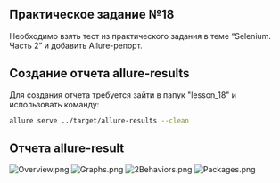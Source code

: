 ## Практическое задание №18

Необходимо взять тест из практического задания в теме “Selenium. Часть 2” и добавить Allure-репорт.


## Создание отчета allure-results
Для создания отчета требуется зайти в папук "lesson_18" и  использовать команду:
```bash
allure serve ../target/allure-results --clean
```

## Отчета allure-result
![Overview.png](/img/Overview.png)
![Graphs.png](/img/Graphs.png)
![2Behaviors.png](/img/2Behaviors.png)
![Packages.png](/img/Packages.png)